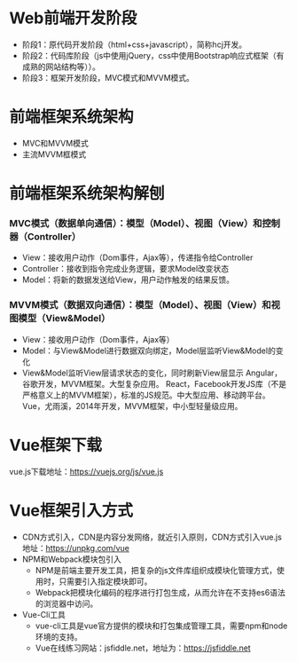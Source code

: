 # Web前端开发阶段
- 阶段1：原代码开发阶段（html+css+javascript），简称hcj开发。
- 阶段2：代码库阶段（js中使用jQuery，css中使用Bootstrap响应式框架（有成熟的网站结构等））。
- 阶段3：框架开发阶段，MVC模式和MVVM模式。
# 前端框架系统架构
- MVC和MVVM模式
- 主流MVVM框模式
# 前端框架系统架构解刨
### MVC模式（数据单向通信）：模型（Model）、视图（View）和控制器（Controller）
- View：接收用户动作（Dom事件，Ajax等），传递指令给Controller
- Controller：接收到指令完成业务逻辑，要求Model改变状态
- Model：将新的数据发送给View，用户动作触发的结果反馈。
### MVVM模式（数据双向通信）：模型（Model）、视图（View）和视图模型（View&Model）
- View：接收用户动作（Dom事件，Ajax等）
- Model：与View&Model进行数据双向绑定，Model层监听View&Model的变化
- View&Model监听View层请求状态的变化，同时刷新View层显示
Angular，谷歌开发，MVVM框架。大型复杂应用。
React，Facebook开发JS库（不是严格意义上的MVVM框架），标准的JS规范。中大型应用、移动跨平台。
Vue，尤雨溪，2014年开发，MVVM框架，中小型轻量级应用。

# Vue框架下载
vue.js下载地址：https://vuejs.org/js/vue.js
# Vue框架引入方式
- CDN方式引入，CDN是内容分发网络，就近引入原则，CDN方式引入vue.js地址：https://unpkg.com/vue
- NPM和Webpack模块包引入
	- NPM是前端主要开发工具，把复杂的js文件库组织成模块化管理方式，使用时，只需要引入指定模块即可。
	- Webpack把模块化编码的程序进行打包生成，从而允许在不支持es6语法的浏览器中访问。
- Vue-Cli工具
	- vue-cli工具是vue官方提供的模块和打包集成管理工具，需要npm和node环境的支持。
	- Vue在线练习网站：jsfiddle.net，地址为：https://jsfiddle.net